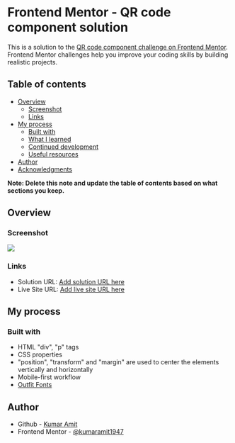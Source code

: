 # Frontend Mentor - QR code component solution

This is a solution to the [QR code component challenge on Frontend Mentor](https://www.frontendmentor.io/challenges/qr-code-component-iux_sIO_H). Frontend Mentor challenges help you improve your coding skills by building realistic projects. 

## Table of contents

- [Overview](#overview)
  - [Screenshot](#screenshot)
  - [Links](#links)
- [My process](#my-process)
  - [Built with](#built-with)
  - [What I learned](#what-i-learned)
  - [Continued development](#continued-development)
  - [Useful resources](#useful-resources)
- [Author](#author)
- [Acknowledgments](#acknowledgments)

**Note: Delete this note and update the table of contents based on what sections you keep.**

## Overview

### Screenshot

![](./screenshot.jpg)



### Links

- Solution URL: [Add solution URL here](https://github.com/kumaramit1947/qr-code-component-main)
- Live Site URL: [Add live site URL here]()

## My process

### Built with

- HTML "div", "p" tags
- CSS properties
- "position", "transform" and "margin" are used to center the elements vertically and horizontally
- Mobile-first workflow
- [Outfit Fonts](https://fonts.googleapis.com/) 

## Author

- Github - [Kumar Amit](https://github.com/kumaramit1947/)
- Frontend Mentor - [@kumaramit1947](https://www.frontendmentor.io/profile/kumaramit1947)


